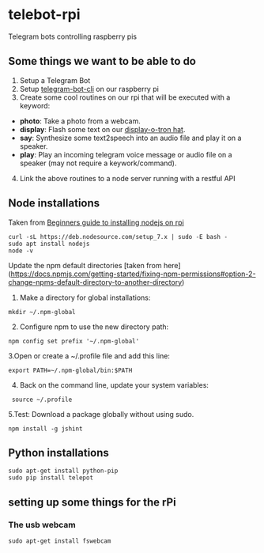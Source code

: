 # telebot-rpi
Telegram bots controlling raspberry pis 

## Some things we want to be able to do

1. Setup a Telegram Bot
2. Setup  [telegram-bot-cli](https://www.npmjs.com/package/telegram-bot-api) on our raspberry pi
3. Create some cool routines on our rpi that will be executed with a keyword:
  * __photo__: Take a photo from a webcam.
  * __display__: Flash some text on our [display-o-tron hat](https://github.com/jorisvervuurt/JVSDisplayOTron).
  * __say__: Synthesize some text2speech into an audio file and play it on a speaker.
  * __play__: Play an incoming telegram voice message or audio file on a speaker (may not require a keywork/command).
4. Link the above routines to a node server running with a restful API

## Node installations

Taken from [Beginners guide to installing nodejs on rpi](http://thisdavej.com/beginners-guide-to-installing-node-js-on-a-raspberry-pi/)
```
curl -sL https://deb.nodesource.com/setup_7.x | sudo -E bash -
sudo apt install nodejs
node -v
```

Update the npm default directories [taken from here] (https://docs.npmjs.com/getting-started/fixing-npm-permissions#option-2-change-npms-default-directory-to-another-directory)

1. Make a directory for global installations:
```
mkdir ~/.npm-global
```
2. Configure npm to use the new directory path:
```
npm config set prefix '~/.npm-global'
```
3.Open or create a ~/.profile file and add this line:
```
export PATH=~/.npm-global/bin:$PATH
```
4. Back on the command line, update your system variables:
```
 source ~/.profile
```
5.Test: Download a package globally without using sudo.
```
npm install -g jshint
```
##  Python installations

```
sudo apt-get install python-pip
sudo pip install telepot
```


## setting up some things for the rPi

### The usb webcam
```
sudo apt-get install fswebcam
```
